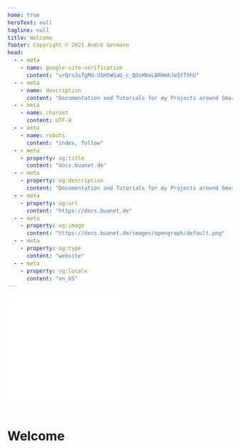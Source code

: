 ```yaml
---
home: true
heroText: null
tagline: null
title: Welcome
footer: Copyright © 2021 André Germann
head:
  - - meta
    - name: google-site-verification
      content: "urQrs3sTgMU-USHtWSaU_c_QOsM8oLBRHmhJe5fThhU"
  - - meta
    - name: description
      content: "Documentation and Tutorials for my Projects around Smarthome with Docker."
  - - meta
    - name: charset
      content: UTF‑8
  - - meta
    - name: robots
      content: "index, follow"
  - - meta
    - property: og:title
      content: "docs.buanet.de"
  - - meta
    - property: og:description
      content: "Documentation and Tutorials for my Projects around Smarthome with Docker."
  - - meta
    - property: og:url
      content: "https://docs.buanet.de"
  - - meta
    - property: og:image
      content: "https://docs.buanet.de/images/opengraph/default.png"
  - - meta
    - property: og:type
      content: "website"
  - - meta
    - property: og:locale
      content: "en_US"
---
```


<span class="center">
<div id="beachlogo">
<img src=/images/logo_dark.png>
</div>
</span>

# Welcome

